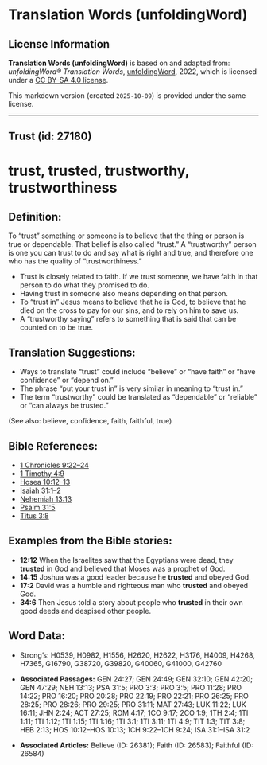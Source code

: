 # Translation Words (unfoldingWord)

## License Information

**Translation Words (unfoldingWord)** is based on and adapted from: _unfoldingWord® Translation Words_, [unfoldingWord](https://unfoldingword.org/utw), 2022, which is licensed under a [CC BY-SA 4.0 license](https://creativecommons.org/licenses/by-sa/4.0/legalcode.en).

This markdown version (created `2025-10-09`) is provided under the same license.



--------------------------------

## Trust (id: 27180)

trust, trusted, trustworthy, trustworthiness
============================================

Definition:
-----------

To “trust” something or someone is to believe that the thing or person is true or dependable. That belief is also called “trust.” A “trustworthy” person is one you can trust to do and say what is right and true, and therefore one who has the quality of “trustworthiness.”

* Trust is closely related to faith. If we trust someone, we have faith in that person to do what they promised to do.
* Having trust in someone also means depending on that person.
* To “trust in” Jesus means to believe that he is God, to believe that he died on the cross to pay for our sins, and to rely on him to save us.
* A “trustworthy saying” refers to something that is said that can be counted on to be true.

Translation Suggestions:
------------------------

* Ways to translate “trust” could include “believe” or “have faith” or “have confidence” or “depend on.”
* The phrase “put your trust in” is very similar in meaning to “trust in.”
* The term “trustworthy” could be translated as “dependable” or “reliable” or “can always be trusted.”

(See also: believe, confidence, faith, faithful, true)

Bible References:
-----------------

* [1 Chronicles 9:22–24](https://ref.ly/1Chr9:22-1Chr9:24)
* [1 Timothy 4:9](https://ref.ly/1Tim4:9)
* [Hosea 10:12–13](https://ref.ly/Hos10:12-Hos10:13)
* [Isaiah 31:1–2](https://ref.ly/Isa31:1-Isa31:2)
* [Nehemiah 13:13](https://ref.ly/Neh13:13)
* [Psalm 31:5](https://ref.ly/Ps31:5)
* [Titus 3:8](https://ref.ly/Titus3:8)

Examples from the Bible stories:
--------------------------------

* **12:12** When the Israelites saw that the Egyptians were dead, they **trusted** in God and believed that Moses was a prophet of God.
* **14:15** Joshua was a good leader because he **trusted** and obeyed God.
* **17:2** David was a humble and righteous man who **trusted** and obeyed God.
* **34:6** Then Jesus told a story about people who **trusted** in their own good deeds and despised other people.

Word Data:
----------

* Strong’s: H0539, H0982, H1556, H2620, H2622, H3176, H4009, H4268, H7365, G16790, G38720, G39820, G40060, G41000, G42760

* **Associated Passages:** GEN 24:27; GEN 24:49; GEN 32:10; GEN 42:20; GEN 47:29; NEH 13:13; PSA 31:5; PRO 3:3; PRO 3:5; PRO 11:28; PRO 14:22; PRO 16:20; PRO 20:28; PRO 22:19; PRO 22:21; PRO 26:25; PRO 28:25; PRO 28:26; PRO 29:25; PRO 31:11; MAT 27:43; LUK 11:22; LUK 16:11; JHN 2:24; ACT 27:25; ROM 4:17; 1CO 9:17; 2CO 1:9; 1TH 2:4; 1TI 1:11; 1TI 1:12; 1TI 1:15; 1TI 1:16; 1TI 3:1; 1TI 3:11; 1TI 4:9; TIT 1:3; TIT 3:8; HEB 2:13; HOS 10:12–HOS 10:13; 1CH 9:22–1CH 9:24; ISA 31:1–ISA 31:2
* **Associated Articles:** Believe (ID: 26381); Faith (ID: 26583); Faithful (ID: 26584)

